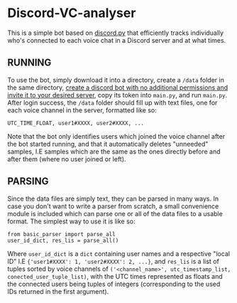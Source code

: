# Discord-VC-analyser
This is a simple bot based on [discord.py](https://github.com/Rapptz/discord.py) that efficiently tracks individually who's connected to each voice chat in a Discord server and at what times.

## RUNNING

To use the bot, simply download it into a directory, create a `/data` folder in the same directory, [create a discord bot with no additional permissions and invite it to your desired server](https://discordpy.readthedocs.io/en/latest/discord.html#discord-intro), copy its token into `main.py`, and run `main.py`. After login success, the `/data` folder should fill up with text files, one for each voice channel in the server, formatted like so:
```
UTC_TIME_FLOAT, user1#XXXX, user2#XXXX, ...
```
Note that the bot only identifies users which joined the voice channel after the bot started running, and that it automatically deletes "unneeded" samples, I.E samples which are the same as the ones directly before and after them (where no user joined or left).

## PARSING
Since the data files are simply text, they can be parsed in many ways. In case you don't want to write a parser from scratch, a small convenience module is included which can parse one or all of the data files to a usable format. The simplest way to use it is like so:
```
from basic_parser import parse_all
user_id_dict, res_lis = parse_all()
```
Where `user_id_dict` is a `dict` containing user names and a respective "local ID" I.E `{'user1#XXXX': 1, 'user2#XXXX': 2, ...}`, and `res_lis` is a list of tuples sorted by voice channels of `('<channel_name>', utc_timestamp_list, conected_user_tuple_list)`, with the UTC times represented as floats and the connected users being tuples of integers (corresponding to the used IDs returned in the first argument).
